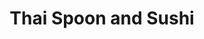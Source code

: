 ---
layout: place
title: Thai Spoon and Sushi
permalink: /illinois/chicago/thai-spoon-and-sushi.html
stateAbbr: IL
stateName: Illinois
cityName: Chicago
seo:
  type: restaurant
  links: >-
    https://www.thaispoonsushichicago.com/?utm_source=google&utm_medium=gmb&utm_campaign=thaispoon
place_id: ChIJdxokPaAtDogRwy7RMkjsfM0
photos:
  - name: >-
      places/ChIJdxokPaAtDogRwy7RMkjsfM0/photos/AeeoHcIJXhrDVO3PPJ3TYuWsIoVid6I0XZLgfKH3OJxLSRd1iCUHLQNwa6W-dSVdgeQ2lRUyRYiRfvW0xxGO7AdPKHvC2QPgUQ62_tr_j6kmxpaLTEJvz8iwD2SCnYrbgB8hLrj0JDQfMPqN-NcCbE_q60yq5-qIp_hfUxqf58aL70nyzNvooPVih8jJ5y6IjDIcX0qJP7HsFAiP-2pdKIjSRMmSKMReJFS7UMCjaZWg0Sx_LseaZkwjJvspzRtrJ4ZoEbSxA6262EV-Sce6bi0fhtFYfjbFXFwvBZkczJ1Pz35xSQ
    widthPx: 1024
    heightPx: 575
    authorAttributions:
      - displayName: Thai Spoon and Sushi
        uri: https://maps.google.com/maps/contrib/116662377115513689447
        photoUri: >-
          https://lh3.googleusercontent.com/a-/ALV-UjXE6GH3PPrLaKROz0UdgaJbGWTpQYuU9xs2G-gTe2_cThqqaJAC=s100-p-k-no-mo
    flagContentUri: >-
      https://www.google.com/local/imagery/report/?cb_client=maps_api_places.places_api&image_key=!1e10!2sAF1QipMLFaXKrUv2IE214zaTWQKBFNAVpjAT9OWm50wl&hl=en-US
    googleMapsUri: >-
      https://www.google.com/maps/place//data=!3m4!1e2!3m2!1sAF1QipMLFaXKrUv2IE214zaTWQKBFNAVpjAT9OWm50wl!2e10!4m2!3m1!1s0x880e2da03d241a77:0xcd7cec4832d12ec3
  - name: >-
      places/ChIJdxokPaAtDogRwy7RMkjsfM0/photos/AeeoHcIDlm7fwaQWvF8G1E22XeOrU9-R8UG-0YIxIi4ClOyZdB-tV48aOJUAR-kg1j6h47nQv6djxY0mckfhpIH8ry9pFG8ocltpdZJQ4M35AwpEhed34hI5-JJK4aM74fGIeegBiAw8W7tf6CAno41kSw64rsKLE4I4Yr7cye2tc3m4UZ8znMtCysp3BrboI7J7P8piKduaDWvgiKn9Cj4rKE8iIzTEWFhSxTiMjC67rZ6ZltEMcz7Gq_nNUSjl1Wat6QdHV9d9T-1A24y7EqRiPSv1sT8Nr16xgkKiX5JW7HO29g
    widthPx: 550
    heightPx: 440
    authorAttributions:
      - displayName: Thai Spoon and Sushi
        uri: https://maps.google.com/maps/contrib/116662377115513689447
        photoUri: >-
          https://lh3.googleusercontent.com/a-/ALV-UjXE6GH3PPrLaKROz0UdgaJbGWTpQYuU9xs2G-gTe2_cThqqaJAC=s100-p-k-no-mo
    flagContentUri: >-
      https://www.google.com/local/imagery/report/?cb_client=maps_api_places.places_api&image_key=!1e10!2sAF1QipPh5DytPHr9zaTbQF8Xdp9tTVom1k1b-b04WUW_&hl=en-US
    googleMapsUri: >-
      https://www.google.com/maps/place//data=!3m4!1e2!3m2!1sAF1QipPh5DytPHr9zaTbQF8Xdp9tTVom1k1b-b04WUW_!2e10!4m2!3m1!1s0x880e2da03d241a77:0xcd7cec4832d12ec3
  - name: >-
      places/ChIJdxokPaAtDogRwy7RMkjsfM0/photos/AeeoHcINxUGigQ9xYEeP17lStoTBk8bEm9XOh9J9OZaR2Z5CNeHdcmUVQytqTC0dD94gtS5PUVJujKth75wtVzmUc1NDcO_Hg1fQaHqZbakZ-UdascEnQb59_erDcQpFeiGuHju5I1XhzSWQTqWDbaKZzfUIZh75YXa381daiCMjfXEaV-w981EHt8xH_ru62pNjjRNY3uSbNTfuBF-6ljoRijgag-pbfIX9J3Q9wSs1I3dIf0ThpyTzEWlgnAhuDFqkplKMRB2CTHiU5EuZM-tsDkokWQfw55ssMnyUHvzQEO2BqC0t6lXTXpCTjv4vlv5OWWv2OIBNN__tFRdRZCsy0ODcBRPj_Y2vqG3BGlY9JnED5mULRsPu7BRAyaO4hRK4IojEyHkP9ZnmHbZue6jgB9Rxwdp_47Gdhdn0qaFyhWI
    widthPx: 3024
    heightPx: 4032
    authorAttributions:
      - displayName: Trooper Long
        uri: https://maps.google.com/maps/contrib/107113811241149314474
        photoUri: >-
          https://lh3.googleusercontent.com/a-/ALV-UjV8MBnG7QYjMNAUwLK7hiMO015jYU9gBqAIodj6_f7rSGcYUCs=s100-p-k-no-mo
    flagContentUri: >-
      https://www.google.com/local/imagery/report/?cb_client=maps_api_places.places_api&image_key=!1e10!2sCIHM0ogKEICAgIDT6trWeg&hl=en-US
    googleMapsUri: >-
      https://www.google.com/maps/place//data=!3m4!1e2!3m2!1sCIHM0ogKEICAgIDT6trWeg!2e10!4m2!3m1!1s0x880e2da03d241a77:0xcd7cec4832d12ec3
  - name: >-
      places/ChIJdxokPaAtDogRwy7RMkjsfM0/photos/AeeoHcKL8u3eC0zsKtKNIXVVetbF4NK7rP2gVlYT1kgGt2X9GYDeTlRWIjom7hm6stYjMKso51QAjgVc17KRrOxlKAQ5YJ_gxsWj75ZPf36k5dMX0w0Y93-UaUierH7fqYsF3J40S5JHp0_WkTear_ZK9tpYY7tXQ3LoB1AfebYPfDb9a-oisCfLw5c1t4RqBFY_tQ708AHAZuJyrtOXGdrPYdHW5DVOe9OrTxtgulFa-0p6GXvwjuUQeYZpawFSCoYXhv3QRePRpuowofDOEhrah3cAzm4wtFgmdLkqyKfXoVqnmfMTT54bTfpFWbSTvZOhcI1wUVLX2RKOC-vIPv5xHtn8Okvtq_OwwtdBV3t1SiL4DIQRqlXxcX57WI1l83eD95bCTush6it-GdFO0pngAqrtLfhoOEH_OktpImioS3zas7g
    widthPx: 3000
    heightPx: 4000
    authorAttributions:
      - displayName: Theresa Battle
        uri: https://maps.google.com/maps/contrib/112794523067329424736
        photoUri: >-
          https://lh3.googleusercontent.com/a-/ALV-UjUjkVjzjtTrZsoR07JjDiG93ikqO8q-jgKRy7GDZN1Q2Ra0N7AM=s100-p-k-no-mo
    flagContentUri: >-
      https://www.google.com/local/imagery/report/?cb_client=maps_api_places.places_api&image_key=!1e10!2sCIHM0ogKEICAgID7pYGDygE&hl=en-US
    googleMapsUri: >-
      https://www.google.com/maps/place//data=!3m4!1e2!3m2!1sCIHM0ogKEICAgID7pYGDygE!2e10!4m2!3m1!1s0x880e2da03d241a77:0xcd7cec4832d12ec3
  - name: >-
      places/ChIJdxokPaAtDogRwy7RMkjsfM0/photos/AeeoHcKOqL2evekdb8sEcAfe6QH6NlbwGkcbwYOYTVdrRheTw8yTx_VIsatdxRtNWZm-WyWl4_ZG6N_pt3EOjpUnsmyXTD1rNJ_lT_RwXLUu2OLVJwW5mzenLMvupLekrVVVhnE_0BwfJLAiFwwIwh2bh1Kf-4R0YXGzq50GsDfAYxCS0GpJThFmA2tQ0R75ZdsAGfThefw17Ws8-GWHov5NgshVkDtH8byLesUdM21Bv-z8N4GcZkCpGrxxwwSFPN9bfcd2CmLb8yvNLsTjdHBaEBnwOs-y5guAPrK-CubpRA6zmRIdeNW_KbkuRrmPxfTamXDp4xfFrhtidMNUMwcWcAqJtgSbhbUG8PeWsL-30shBql-imFh56rYxhMapySEgAkr2f0s_y5NDwdlG0ieVzC1AKB2_c86hPcYYt6xbcJZZMA
    widthPx: 3000
    heightPx: 4000
    authorAttributions:
      - displayName: Theresa Battle
        uri: https://maps.google.com/maps/contrib/112794523067329424736
        photoUri: >-
          https://lh3.googleusercontent.com/a-/ALV-UjUjkVjzjtTrZsoR07JjDiG93ikqO8q-jgKRy7GDZN1Q2Ra0N7AM=s100-p-k-no-mo
    flagContentUri: >-
      https://www.google.com/local/imagery/report/?cb_client=maps_api_places.places_api&image_key=!1e10!2sCIHM0ogKEICAgID7pYGDKg&hl=en-US
    googleMapsUri: >-
      https://www.google.com/maps/place//data=!3m4!1e2!3m2!1sCIHM0ogKEICAgID7pYGDKg!2e10!4m2!3m1!1s0x880e2da03d241a77:0xcd7cec4832d12ec3
  - name: >-
      places/ChIJdxokPaAtDogRwy7RMkjsfM0/photos/AeeoHcJUGSqhtGbFLVeeuYHycU3IL6kCmrWPTK8OhmY_qF19zJcWiSDzvzooYO2GalBhf1v69EEyMEG0euyMEAyaey1pbht4o-2LCre6fp76-FV6xCXhyrC5UQ5Caz9p7ehU7OsnWN0TWjvlRTyCbCX9CdxTWh8q1F_-0SM4TktLB8gffTnjePQ9XsOgs4SWnrFJew44ne-ROkGZejxqbgVTQiRIWSCWF-qajfQqWjKBCIsbNSGY4N-qromFtf4f-w2u1ziXxDaD8Dmbq4VqAdmZ6XthsmZtNy2YeshWvZkEkLflfOCwQvPsR1QKtChY-zqbr2BL7FeKF8N6RcMjgBqrcebuTT6KZHWjUDK_zrc0jpZh-vHe_frSemjyijgzIGcyUomQRugYK0hxftVIVBaK0-1e6sZUAO0sBII_fhwb5Zw1Hg
    widthPx: 4000
    heightPx: 3000
    authorAttributions:
      - displayName: Aaron O'brien
        uri: https://maps.google.com/maps/contrib/102206667312004158378
        photoUri: >-
          https://lh3.googleusercontent.com/a-/ALV-UjWR6kedDUQi8M4maxS1_t-KHywXjaPQ_cRuKY9OImje9PBaZGyFYw=s100-p-k-no-mo
    flagContentUri: >-
      https://www.google.com/local/imagery/report/?cb_client=maps_api_places.places_api&image_key=!1e10!2sCIHM0ogKEICAgICfg8Wqbg&hl=en-US
    googleMapsUri: >-
      https://www.google.com/maps/place//data=!3m4!1e2!3m2!1sCIHM0ogKEICAgICfg8Wqbg!2e10!4m2!3m1!1s0x880e2da03d241a77:0xcd7cec4832d12ec3
  - name: >-
      places/ChIJdxokPaAtDogRwy7RMkjsfM0/photos/AeeoHcJ_wrhMJa9ok1nyuQBnlAyomxXZVtWTJxlPkpcI2Icn3b0YxCw95Xjjx74660oldAp4-tQ7FDJH95ppdiTnSurcQdlEA1BCbQhwC_IVhQ5gziz1R2DaMPq7XcHzBfA30AzIVlY08Q0_o62ifr4abNOpbsa9zFy6ZqKwOcoeZnXlzs22E0J4FWhqGbItnrXJuC_7Uhd4QqCYWmWK2yyxewxcHku4A5a6N9U5i4DSDQWK1FDYfoNAzEtZeWoQ7m_x9yEgyR-nGm0WMln6A9nJQiEHKOZOjmoRhO2NvkigmSCqojTTrw7XWTo3ye2YjaCTsAzDodJqZAjZE2a2GfFQzEa-dmhAJafKyLzN-eGqwJF71Ouh0zh6khGhukIHgFiGUCguTqk9OS1SabbakGWwNREQifNOsYTnUOywxq7YEsYnNbKp
    widthPx: 4000
    heightPx: 3000
    authorAttributions:
      - displayName: Aaron O'brien
        uri: https://maps.google.com/maps/contrib/102206667312004158378
        photoUri: >-
          https://lh3.googleusercontent.com/a-/ALV-UjWR6kedDUQi8M4maxS1_t-KHywXjaPQ_cRuKY9OImje9PBaZGyFYw=s100-p-k-no-mo
    flagContentUri: >-
      https://www.google.com/local/imagery/report/?cb_client=maps_api_places.places_api&image_key=!1e10!2sCIHM0ogKEICAgICfg8Wq7gE&hl=en-US
    googleMapsUri: >-
      https://www.google.com/maps/place//data=!3m4!1e2!3m2!1sCIHM0ogKEICAgICfg8Wq7gE!2e10!4m2!3m1!1s0x880e2da03d241a77:0xcd7cec4832d12ec3
  - name: >-
      places/ChIJdxokPaAtDogRwy7RMkjsfM0/photos/AeeoHcKXhqZT6rJ2uEIdiZAAk3eDnW7tIZ4mXnZVcvXsHCf8MlcWJDy_tCNsvuRbWJDOf7b5uAeCcNUrA0mc-LryVNiR-7WzpQC31bZgp5tDQpdmE3e7Bp0M8pNFzN5kmtjxPHipDRjG-7u7Fnykkc6ymZJT4rSZXVmj6N5X9kM7yaQqr6a5NCtYGKbxp86aL5L36tDGwb93K4WGQiw5x_aK77l6GNDBYcoOvsTPqbXoXirbFy3d6Rwf1e9Hr60pkKs92XJHBkMrGAiOvFr-zpmDkCo69CTpTiH6JXct-T6Pr7ge9Lk-BCNeC8HjtshFcL7PDgczhAdVjEpSQH1soyEy8cPmPAw1hIVv2Es_KwR81e5cu41c-UUwJdeVYsTHeYP4-XuvKClz-bjl76olv-fJiRfC1qPKvdDmgUjfiUqjHJ81GbU3
    widthPx: 3024
    heightPx: 4032
    authorAttributions:
      - displayName: Trooper Long
        uri: https://maps.google.com/maps/contrib/107113811241149314474
        photoUri: >-
          https://lh3.googleusercontent.com/a-/ALV-UjV8MBnG7QYjMNAUwLK7hiMO015jYU9gBqAIodj6_f7rSGcYUCs=s100-p-k-no-mo
    flagContentUri: >-
      https://www.google.com/local/imagery/report/?cb_client=maps_api_places.places_api&image_key=!1e10!2sCIHM0ogKEICAgIDT6trWugE&hl=en-US
    googleMapsUri: >-
      https://www.google.com/maps/place//data=!3m4!1e2!3m2!1sCIHM0ogKEICAgIDT6trWugE!2e10!4m2!3m1!1s0x880e2da03d241a77:0xcd7cec4832d12ec3
  - name: >-
      places/ChIJdxokPaAtDogRwy7RMkjsfM0/photos/AeeoHcLLLvG96qChRwWmT8XsT4V6mWzRtFpfTnWHlx_5ibjW6JTJ2yG-D5Nn0CWyVtZ8fVJGUfsfwikjeqgqIPeXtLS848jyO9TzmEhvGUURRAYCCSIvLRLGw8LMZzxOReQBGNKOoU3JdlVyJl7XaMpR6ThNnrCCzFndBWSSAKyI2KtNFWg_S4RvH342MBxG_ansPZ9sG5mT-iHovN2wLLY0AbB9Emc3Ia5udNioqzu0GMRcLWKO33DgT18XUvqWMDvPhe_XgPyEgcZ0CgO5WNjO_8WuEPy5u3UYFFwef0YysiDjexnRd5sEfL5eLCIXPw4cq2qLG7TkvbAhsnHfaUWr8f0qLnoAz1J6Tkayg7XEVKDsfx9kAtC3Ihdhl1kdfGtozFd9uXlr5O1Zm2MfqtogYB713QRvBnAU8nD_KWIS3_5F0CeZ
    widthPx: 4032
    heightPx: 3024
    authorAttributions:
      - displayName: Hanni Pe
        uri: https://maps.google.com/maps/contrib/117196917753457367396
        photoUri: >-
          https://lh3.googleusercontent.com/a/ACg8ocLvSwLmohgMK4sZj5NIaHqhA9jpYplMo5iz8Ar6sEjL1iixvQ=s100-p-k-no-mo
    flagContentUri: >-
      https://www.google.com/local/imagery/report/?cb_client=maps_api_places.places_api&image_key=!1e10!2sCIHM0ogKEICAgICjuKDy1gE&hl=en-US
    googleMapsUri: >-
      https://www.google.com/maps/place//data=!3m4!1e2!3m2!1sCIHM0ogKEICAgICjuKDy1gE!2e10!4m2!3m1!1s0x880e2da03d241a77:0xcd7cec4832d12ec3
  - name: >-
      places/ChIJdxokPaAtDogRwy7RMkjsfM0/photos/AeeoHcIEk1Vhs3zs76qpgpHZBP5YHz5-6Jox6oyd66VTH_ILk2VSUcaerjpiNWtzqxh-D_22tUV9gQ0WaQ2Hu4gN0Cch0SBbfOWlYUhHOnAGwwGweXdv4pJ0eet5qmW9HlJ48N_PZ02sLfSGfNVran8SK3qUcX02t6sCoPL1RulLuMdeF3SzFYJtBxOFWOzcbQWRCITuqEcKgdLlJ5nlA2TN1TCevowNgmVhd9Z8I6J-0cncqLz0MSgDRsNGy29tnzhFSz6r-19Neo40IvZtvFMMauO1c5aehbyE-3xq8bOH7QJ-iC9U2UYYWJR97Zk91LGGQ7ZT4xRFBd_Mq00ZMI4IHEMZ5HUx2rKIcwjJI8RCR8PDt76ZaJl7gwGF1Og5yGqSYVAqG9Jq5ACPEIma4n4IPASf1fXmJc-anule92x9iN7KrJVx
    widthPx: 3024
    heightPx: 4032
    authorAttributions:
      - displayName: Xo Xo
        uri: https://maps.google.com/maps/contrib/117589471913229883550
        photoUri: >-
          https://lh3.googleusercontent.com/a-/ALV-UjXzdGDiEiSwJzU5rxhjQYSYrR8T3smyH21eNV5dOOnYJ8RQ0aIXvQ=s100-p-k-no-mo
    flagContentUri: >-
      https://www.google.com/local/imagery/report/?cb_client=maps_api_places.places_api&image_key=!1e10!2sCIHM0ogKEICAgICR0-LGtwE&hl=en-US
    googleMapsUri: >-
      https://www.google.com/maps/place//data=!3m4!1e2!3m2!1sCIHM0ogKEICAgICR0-LGtwE!2e10!4m2!3m1!1s0x880e2da03d241a77:0xcd7cec4832d12ec3
address: 601 S Wabash Ave, Chicago, IL 60605, USA
street: 601 S Wabash Ave
city: Chicago
state: IL
zip: '60605'
country: USA
neighborhood: Chicago Loop
latitude: '41.874282'
longitude: '-87.625755'
accessibility_options:
  wheelchairAccessibleEntrance: true
  wheelchairAccessibleRestroom: true
  wheelchairAccessibleSeating: true
business_status: OPERATIONAL
name: Thai Spoon and Sushi
google_maps_links:
  directionsUri: >-
    https://www.google.com/maps/dir//''/data=!4m7!4m6!1m1!4e2!1m2!1m1!1s0x880e2da03d241a77:0xcd7cec4832d12ec3!3e0
  placeUri: https://maps.google.com/?cid=14806969469721718467
  writeAReviewUri: >-
    https://www.google.com/maps/place//data=!4m3!3m2!1s0x880e2da03d241a77:0xcd7cec4832d12ec3!12e1
  reviewsUri: >-
    https://www.google.com/maps/place//data=!4m4!3m3!1s0x880e2da03d241a77:0xcd7cec4832d12ec3!9m1!1b1
  photosUri: >-
    https://www.google.com/maps/place//data=!4m3!3m2!1s0x880e2da03d241a77:0xcd7cec4832d12ec3!10e5
primary_type: Thai Restaurant
opening_hours:
  regular: null
  current: null
secondary_opening_hours:
  regular:
    weekdayDescriptions: null
    type: null
  current:
    weekdayDescriptions: null
    type: null
phone: (312) 427-9470
price_level: PRICE_LEVEL_MODERATE
price_range: $10 &ndash; $20
rating: '4.2'
rating_count: 0
website: >-
  https://www.thaispoonsushichicago.com/?utm_source=google&utm_medium=gmb&utm_campaign=thaispoon
description: >-
  Explore Thai Spoon and Sushi in Chicago, IL$$$Nestled in the heart of Chicago,
  IL, Thai Spoon and Sushi offers a cozy dining experience that blends
  traditional Thai flavors with fresh sushi options, making it a go-to spot for
  those seeking authentic Asian cuisine. The restaurant features a welcoming
  atmosphere with colorful decor and accessible amenities, including
  wheelchair-friendly entrances and seating, ensuring everyone can enjoy their
  meal comfortably. Standout elements include a variety of vegetarian dishes and
  moderately priced meals that cater to diverse tastes, perfect for casual
  lunches or dinners. Its location in the bustling South Loop adds to the
  appeal, providing an ideal setting for exploring top-rated sushi and Thai
  options nearby. With a focus on flavorful specialties, this spot stands out as
  a reliable choice for anyone craving quality Asian fare in the city.
generative_summary: >-
  Explore Thai Spoon and Sushi in Chicago, IL$$$Nestled in the heart of Chicago,
  IL, Thai Spoon and Sushi offers a cozy dining experience that blends
  traditional Thai flavors with fresh sushi options, making it a go-to spot for
  those seeking authentic Asian cuisine. The restaurant features a welcoming
  atmosphere with colorful decor and accessible amenities, including
  wheelchair-friendly entrances and seating, ensuring everyone can enjoy their
  meal comfortably. Standout elements include a variety of vegetarian dishes and
  moderately priced meals that cater to diverse tastes, perfect for casual
  lunches or dinners. Its location in the bustling South Loop adds to the
  appeal, providing an ideal setting for exploring top-rated sushi and Thai
  options nearby. With a focus on flavorful specialties, this spot stands out as
  a reliable choice for anyone craving quality Asian fare in the city.
generative_disclosure: Summarized by AI using the Grok-3-Mini model.
reviews:
  - name: >-
      places/ChIJdxokPaAtDogRwy7RMkjsfM0/reviews/ChZDSUhNMG9nS0VJQ0FnSUNQOU5QUkN3EAE
    relativePublishTimeDescription: 4 months ago
    rating: 4
    text:
      text: >-
        Everything not taste as I expected …

        noodle is sweet but looks tasty,

        miso soup doesn’t taste miso flavor at all  very plain but the Tofu in
        the soup was fresh .

        Spring rolls are too oily .

        And the Tom yum soup is the worst ever !  Just soup add some chill …  (I
        come to this restaurant cause I saw the picture someone post the Tom yum
        soup and looks great!but taste not good)

        I will not back here again.

        The waiter was sweet and the downstairs restroom was very clean.

        The table by the window view was nice.

        Price was affordable with lunch special.
      languageCode: en
    originalText:
      text: >-
        Everything not taste as I expected …

        noodle is sweet but looks tasty,

        miso soup doesn’t taste miso flavor at all  very plain but the Tofu in
        the soup was fresh .

        Spring rolls are too oily .

        And the Tom yum soup is the worst ever !  Just soup add some chill …  (I
        come to this restaurant cause I saw the picture someone post the Tom yum
        soup and looks great!but taste not good)

        I will not back here again.

        The waiter was sweet and the downstairs restroom was very clean.

        The table by the window view was nice.

        Price was affordable with lunch special.
      languageCode: en
    authorAttribution:
      displayName: Travel Girl
      uri: https://www.google.com/maps/contrib/106143126288365584675/reviews
      photoUri: >-
        https://lh3.googleusercontent.com/a/ACg8ocLGd6y95cLHKe3lSLSVyf0VlXRMNht9_m3AIKa1qJlF2Zfq_A=s128-c0x00000000-cc-rp-mo-ba3
    publishTime: '2024-11-22T00:44:59.668181Z'
    flagContentUri: >-
      https://www.google.com/local/review/rap/report?postId=ChZDSUhNMG9nS0VJQ0FnSUNQOU5QUkN3EAE&d=17924085&t=1
    googleMapsUri: >-
      https://www.google.com/maps/reviews/data=!4m6!14m5!1m4!2m3!1sChZDSUhNMG9nS0VJQ0FnSUNQOU5QUkN3EAE!2m1!1s0x880e2da03d241a77:0xcd7cec4832d12ec3
  - name: >-
      places/ChIJdxokPaAtDogRwy7RMkjsfM0/reviews/ChZDSUhNMG9nS0VJQ0FnSUN2NnFxaUNREAE
    relativePublishTimeDescription: 4 months ago
    rating: 5
    text:
      text: >-
        Very professional and hardworking. They were willing to keep the kitchen
        open for me and my party. The space itself is such a vibe and the
        food... the most important part... was good. I ordered the panang curry
        with tofu and it was perfectly spicy, sweet, and well cooked. Also the
        staff are very fast and efficient and work well together. The prices are
        great as well. It's a bit obscure, the storefront. It's attached to the
        Travelodge. Great Thai spot!!!
      languageCode: en
    originalText:
      text: >-
        Very professional and hardworking. They were willing to keep the kitchen
        open for me and my party. The space itself is such a vibe and the
        food... the most important part... was good. I ordered the panang curry
        with tofu and it was perfectly spicy, sweet, and well cooked. Also the
        staff are very fast and efficient and work well together. The prices are
        great as well. It's a bit obscure, the storefront. It's attached to the
        Travelodge. Great Thai spot!!!
      languageCode: en
    authorAttribution:
      displayName: Leonard
      uri: https://www.google.com/maps/contrib/114943617353154122859/reviews
      photoUri: >-
        https://lh3.googleusercontent.com/a-/ALV-UjVqxhEat829lvsVG9BidHjlpxa3y7cMerNZePMV-S5E_aLOVJLlxQ=s128-c0x00000000-cc-rp-mo-ba8
    publishTime: '2024-12-10T03:33:18.981742Z'
    flagContentUri: >-
      https://www.google.com/local/review/rap/report?postId=ChZDSUhNMG9nS0VJQ0FnSUN2NnFxaUNREAE&d=17924085&t=1
    googleMapsUri: >-
      https://www.google.com/maps/reviews/data=!4m6!14m5!1m4!2m3!1sChZDSUhNMG9nS0VJQ0FnSUN2NnFxaUNREAE!2m1!1s0x880e2da03d241a77:0xcd7cec4832d12ec3
  - name: >-
      places/ChIJdxokPaAtDogRwy7RMkjsfM0/reviews/ChZDSUhNMG9nS0VJQ0FnTUNJMllLWFVBEAE
    relativePublishTimeDescription: a week ago
    rating: 5
    text:
      text: >-
        ​Stopped by Thai Spoon & Sushi over on Wabash the other night. The vibe
        was chill, and the staff was super friendly. Ordered the Pad Thai and a
        Spicy Tuna Roll; both hit the spot. The Pad Thai had that perfect
        balance of sweet and savory, and the portion was generous. The Spicy
        Tuna Roll was fresh and had a nice kick to it. Spent around $25 for the
        meal, which felt fair for the quality and portion sizes. Definitely a
        solid spot for Thai and sushi cravings in the South Loop.​
      languageCode: en
    originalText:
      text: >-
        ​Stopped by Thai Spoon & Sushi over on Wabash the other night. The vibe
        was chill, and the staff was super friendly. Ordered the Pad Thai and a
        Spicy Tuna Roll; both hit the spot. The Pad Thai had that perfect
        balance of sweet and savory, and the portion was generous. The Spicy
        Tuna Roll was fresh and had a nice kick to it. Spent around $25 for the
        meal, which felt fair for the quality and portion sizes. Definitely a
        solid spot for Thai and sushi cravings in the South Loop.​
      languageCode: en
    authorAttribution:
      displayName: Stanley Dean
      uri: https://www.google.com/maps/contrib/102430920378003482699/reviews
      photoUri: >-
        https://lh3.googleusercontent.com/a/ACg8ocL2hY84qWO9CtrEYcpFxfBJ8VEgS5iBtrZ2yDfl_JpPdpW7BQ=s128-c0x00000000-cc-rp-mo-ba2
    publishTime: '2025-04-03T08:22:47.684425Z'
    flagContentUri: >-
      https://www.google.com/local/review/rap/report?postId=ChZDSUhNMG9nS0VJQ0FnTUNJMllLWFVBEAE&d=17924085&t=1
    googleMapsUri: >-
      https://www.google.com/maps/reviews/data=!4m6!14m5!1m4!2m3!1sChZDSUhNMG9nS0VJQ0FnTUNJMllLWFVBEAE!2m1!1s0x880e2da03d241a77:0xcd7cec4832d12ec3
  - name: >-
      places/ChIJdxokPaAtDogRwy7RMkjsfM0/reviews/ChdDSUhNMG9nS0VJQ0FnSUQzOUxXa3pBRRAB
    relativePublishTimeDescription: 5 months ago
    rating: 1
    text:
      text: >-
        I have been a long time customer of Thai Spoon and Sushi, but quality
        has gone down drastically in the last few months. The food has been
        flavorless and greasy my last few trips. I had chalked that up to one or
        two bad trips, and was willing to look past dips in quality out of
        loyalty to a restaurant I really liked.


        My last order gave me food poisoning. I don’t say this lightly and want
        to be clear that the food I had from Thai Spoon and Sushi was the only
        food that I ate outside my home this past week. Further, my husband
        didn’t eat any of the take out I ordered because of a shrimp allergy, so
        it was the only meal we didn’t have in common - and he didn’t get food
        poisoning.


        I ordered a shrimp pad see ew (picture attached), I ordered it not
        spicy. First off, it was incredibly spicy, which is whatever, but this
        was the first red flag. When I received my order I was pretty
        disappointed, all of my noodles were cut up in pretty small chunks,
        which is strange given that pad see ew typically has long wide noodles.
        Also, my vegetables were in various states of preparation, some were
        very mushy and overcooked, while others were barely cooked. The shrimp
        was fine, but like everything else they were swimming in a puddle of
        oil. My only guess as to why my dish was so spicy, the noodles were so
        weird, and the vegetables so poorly cooked was that I was given reheated
        leftover or at least partial leftovers of food that had already been
        cooked. Please feel free to compare the food I received with what other
        reviewers have posted.


        Again, I used to really like Thai Spoon and Sushi. I even took my
        parents here when they were in town. But, I can’t recommend anyone go
        here.
      languageCode: en
    originalText:
      text: >-
        I have been a long time customer of Thai Spoon and Sushi, but quality
        has gone down drastically in the last few months. The food has been
        flavorless and greasy my last few trips. I had chalked that up to one or
        two bad trips, and was willing to look past dips in quality out of
        loyalty to a restaurant I really liked.


        My last order gave me food poisoning. I don’t say this lightly and want
        to be clear that the food I had from Thai Spoon and Sushi was the only
        food that I ate outside my home this past week. Further, my husband
        didn’t eat any of the take out I ordered because of a shrimp allergy, so
        it was the only meal we didn’t have in common - and he didn’t get food
        poisoning.


        I ordered a shrimp pad see ew (picture attached), I ordered it not
        spicy. First off, it was incredibly spicy, which is whatever, but this
        was the first red flag. When I received my order I was pretty
        disappointed, all of my noodles were cut up in pretty small chunks,
        which is strange given that pad see ew typically has long wide noodles.
        Also, my vegetables were in various states of preparation, some were
        very mushy and overcooked, while others were barely cooked. The shrimp
        was fine, but like everything else they were swimming in a puddle of
        oil. My only guess as to why my dish was so spicy, the noodles were so
        weird, and the vegetables so poorly cooked was that I was given reheated
        leftover or at least partial leftovers of food that had already been
        cooked. Please feel free to compare the food I received with what other
        reviewers have posted.


        Again, I used to really like Thai Spoon and Sushi. I even took my
        parents here when they were in town. But, I can’t recommend anyone go
        here.
      languageCode: en
    authorAttribution:
      displayName: Paula A.B.
      uri: https://www.google.com/maps/contrib/100721709879395747584/reviews
      photoUri: >-
        https://lh3.googleusercontent.com/a-/ALV-UjWWoyGZWdM5jPXrv94doV3PZFf80Eag2um8PKTzg5MxdRls0jKWig=s128-c0x00000000-cc-rp-mo-ba2
    publishTime: '2024-11-12T18:11:21.340795Z'
    flagContentUri: >-
      https://www.google.com/local/review/rap/report?postId=ChdDSUhNMG9nS0VJQ0FnSUQzOUxXa3pBRRAB&d=17924085&t=1
    googleMapsUri: >-
      https://www.google.com/maps/reviews/data=!4m6!14m5!1m4!2m3!1sChdDSUhNMG9nS0VJQ0FnSUQzOUxXa3pBRRAB!2m1!1s0x880e2da03d241a77:0xcd7cec4832d12ec3
  - name: >-
      places/ChIJdxokPaAtDogRwy7RMkjsfM0/reviews/ChZDSUhNMG9nS0VJQ0FnSURYaDctQ0p3EAE
    relativePublishTimeDescription: 5 months ago
    rating: 1
    text:
      text: >-
        Upon entering, there was a person talking to the host. I understand
        that, I waited to be seated. It took a while for them talking and I was
        already hungry.

        Waiting for the host, you can see the bar is busy to the left, and to
        the right, very few people there, seated.  It's a small area restaurant.
        Nothing too big and not a wide area.


        Once they were done talking, I got seated at a very corner. This corner
        felt the same way you would be solved back in middle school, and told to
        go to the corner.


        I ordered my food and drink. My lychee drink came out first and I tried
        it. Not sure what it was I ordered because they took my menu away, but
        this drink tasted as if it was starting to spoil. It tasted as if the
        fruit started fermenting already and they served it to me anyways.


        I wanted to ask the waiter to take it back, but the the waiter, who also
        happen to be the host, decided to spend his time with him phone and
        focus on other customers except me.


        My food arrived. It was a huge bowl. This was probably the best thing of
        everything. Someone on the reviews recommended it, and so I got it.

        Szechuan style. I was peacefully eating and drinking my bowl, while some
        time later, a fly decides to come by and get to steal my food.


        I kept moving my hand to move the fly out of my way. The two employees
        also saw me doing this and they did absolutely nothing to help me. They
        left me for my doom, fighting for my life against this fly who wanted to
        take over my food. The fly manages to get on the table, and contaminate
        my food area, but not actually get in my bowl.


        I am staring at this person, looking at him in the eyes, waiting for him
        to come to me.


        It has now been around 30 minutes, still waiting for an employee to
        change my drink. He chooses to not come to me at all, nor ask me how
        everything is.

        Every time he sees me, he acknowledged me looking at him, and then walks
        away somewhere else. He even gets back on his phone or talks to someone
        else.


        I'm done eating, and I am waiting for my check now. But I have to wait
        another 15 minutes for the employee to come by.

        At this point, I was debating whether or not to get up from my chair,
        and walk out of the restaurant because nobody seemed to be paying
        attention to me.


        HE NEVER CAME !!!   Until a female attendant, serving water, comes to
        me, to refill my cup. Until then, is when I tell her to call the other
        person over to come to me.

        THIS SHOULD NOT HAPPEN.


        I told him about my drink, and he said he'll remove it from my bill.
        Later, he said it's only 50% off.

        He didn't even do anything to help me about the fly from earlier.


        If you come here, it's best to ask for takeout. Don't waste your time
        with these servers and the atmosphere here. If you can, speak to the
        chef directly to give you your food. Don't get a drink from here.
      languageCode: en
    originalText:
      text: >-
        Upon entering, there was a person talking to the host. I understand
        that, I waited to be seated. It took a while for them talking and I was
        already hungry.

        Waiting for the host, you can see the bar is busy to the left, and to
        the right, very few people there, seated.  It's a small area restaurant.
        Nothing too big and not a wide area.


        Once they were done talking, I got seated at a very corner. This corner
        felt the same way you would be solved back in middle school, and told to
        go to the corner.


        I ordered my food and drink. My lychee drink came out first and I tried
        it. Not sure what it was I ordered because they took my menu away, but
        this drink tasted as if it was starting to spoil. It tasted as if the
        fruit started fermenting already and they served it to me anyways.


        I wanted to ask the waiter to take it back, but the the waiter, who also
        happen to be the host, decided to spend his time with him phone and
        focus on other customers except me.


        My food arrived. It was a huge bowl. This was probably the best thing of
        everything. Someone on the reviews recommended it, and so I got it.

        Szechuan style. I was peacefully eating and drinking my bowl, while some
        time later, a fly decides to come by and get to steal my food.


        I kept moving my hand to move the fly out of my way. The two employees
        also saw me doing this and they did absolutely nothing to help me. They
        left me for my doom, fighting for my life against this fly who wanted to
        take over my food. The fly manages to get on the table, and contaminate
        my food area, but not actually get in my bowl.


        I am staring at this person, looking at him in the eyes, waiting for him
        to come to me.


        It has now been around 30 minutes, still waiting for an employee to
        change my drink. He chooses to not come to me at all, nor ask me how
        everything is.

        Every time he sees me, he acknowledged me looking at him, and then walks
        away somewhere else. He even gets back on his phone or talks to someone
        else.


        I'm done eating, and I am waiting for my check now. But I have to wait
        another 15 minutes for the employee to come by.

        At this point, I was debating whether or not to get up from my chair,
        and walk out of the restaurant because nobody seemed to be paying
        attention to me.


        HE NEVER CAME !!!   Until a female attendant, serving water, comes to
        me, to refill my cup. Until then, is when I tell her to call the other
        person over to come to me.

        THIS SHOULD NOT HAPPEN.


        I told him about my drink, and he said he'll remove it from my bill.
        Later, he said it's only 50% off.

        He didn't even do anything to help me about the fly from earlier.


        If you come here, it's best to ask for takeout. Don't waste your time
        with these servers and the atmosphere here. If you can, speak to the
        chef directly to give you your food. Don't get a drink from here.
      languageCode: en
    authorAttribution:
      displayName: Richard Martinez
      uri: https://www.google.com/maps/contrib/106884703964896068695/reviews
      photoUri: >-
        https://lh3.googleusercontent.com/a-/ALV-UjVr-PwB7BdK2qMauGBH_IUQu24dgLl04nP68Y2zNp53yb0GGJnpKA=s128-c0x00000000-cc-rp-mo-ba4
    publishTime: '2024-10-31T15:03:31.018664Z'
    flagContentUri: >-
      https://www.google.com/local/review/rap/report?postId=ChZDSUhNMG9nS0VJQ0FnSURYaDctQ0p3EAE&d=17924085&t=1
    googleMapsUri: >-
      https://www.google.com/maps/reviews/data=!4m6!14m5!1m4!2m3!1sChZDSUhNMG9nS0VJQ0FnSURYaDctQ0p3EAE!2m1!1s0x880e2da03d241a77:0xcd7cec4832d12ec3
review_summary: >-
  Insights from Customer Feedback$$$Visitors to Thai Spoon and Sushi often
  praise the spot for its tasty Thai dishes like Pad Thai and flavorful curries,
  which deliver a nice balance of spice and freshness that keeps things
  satisfying. Many appreciate the efficient service and chill vibe, along with
  affordable prices that make it a solid pick for groups or quick meals, even if
  occasional inconsistencies in flavor pop up. The sushi selections get high
  marks for being fresh and well-prepared, adding to the overall appeal for
  those hunting for great options close by. While some mentions of service
  hiccups exist, the general consensus leans positive, highlighting it as a
  welcoming place for casual dining that honestly delivers on taste and value.
  If you're in the mood for reliable Thai and sushi experiences, this location
  tends to hit the mark for many diners looking for everyday favorites.
review_disclosure: Summarized by AI using the Grok-3-Mini model.
parking_options:
  paidStreetParking: true
payment_options:
  acceptsCreditCards: true
  acceptsDebitCards: true
  acceptsCashOnly: false
  acceptsNfc: true
allow_dogs: null
curbside_pickup: null
delivery: true
dine_in: true
good_for_children: true
good_for_groups: true
good_for_sports: false
live_music: false
menu_for_children: false
outdoor_seating: false
reservable: true
restroom: true
serves_beer: true
serves_breakfast: null
serves_brunch: null
serves_cocktails: true
serves_coffee: true
serves_dinner: true
serves_dessert: true
serves_lunch: true
serves_vegetarian_food: true
serves_wine: true
takeout: true
update_category: pro
places_description: >-
  Casual restaurant with colorful decor serving traditional Thai cuisine, plus
  sushi.

---